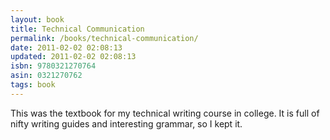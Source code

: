 ```yaml
---
layout: book
title: Technical Communication
permalink: /books/technical-communication/
date: 2011-02-02 02:08:13
updated: 2011-02-02 02:08:13
isbn: 9780321270764
asin: 0321270762
tags: book
---
```

This was the textbook for my technical writing course in college. It is full of
nifty writing guides and interesting grammar, so I kept it.
